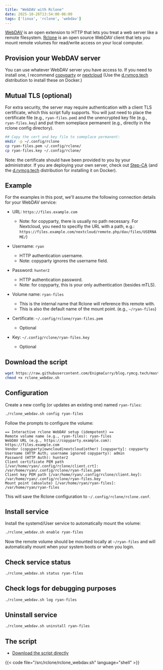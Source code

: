 ```yaml
---
title: "WebDAV with Rclone"
date: 2025-10-26T13:54:00-06:00
tags: ['linux', 'rclone', 'webdav']
---
```


[WebDAV](https://datatracker.ietf.org/doc/html/rfc4918) is an open
extension to HTTP that lets you treat a web server like a remote
filesystem. [Rclone](https://rclone.org/) is an open source WebDAV
client that lets you mount remote volumes for read/write access on
your local computer.

## Provision your WebDAV server

You can use whatever WebDAV server you have access to. If you need to
install one, I recommend
[copyparty](https://github.com/9001/copyparty) or
[nextcloud](https://nextcloud.com/) (Use the
[d.rymcg.tech](https://github.com/enigmaCurry/d.rymcg.tech?tab=readme-ov-file#readme)
distribution to install these on Docker.)

## Mutual TLS (optional)

For extra security, the server may require authentication with a
client TLS certificate, which this script fully supports. You will
just need to place the certificate file (e.g., `ryan-files.pem`) and
the unencrypted key file (e.g., `ryan-files.key`) and put them
someplace permanent (e.g., directly in the rclone config directory).

```bash
## Copy the cert and key file to someplace permanent:
mkdir -p ~/.config/rclone
cp ryan-files.pem ~/.config/rclone/
cp ryan-files.key ~/.config/rclone/
```

Note: the certificate should have been provided to you by your
administrator. If you are deploying your own server, check out
[Step-CA](https://smallstep.com/docs/step-ca/) (and the
[d.rymcg.tech](https://github.com/EnigmaCurry/d.rymcg.tech)
distribution for installing it on Docker).

## Example

For the examples in this post, we'll assume the following connection
details for your WebDAV service:

 * URL: `https://files.example.com` 
   * Note: for copyparty, there is usually no path necessary. For
     Nextcloud, you need to specifiy the URL with a path, e.g.:
     `https://files.example.com/nextcloud/remote.php/dav/files/USERNAME/`)

 * Username: `ryan`
   * HTTP authentication username.
   * Note: copyparty ignores the username field.
   
 * Password: `hunter2`
   * HTTP authentication password.
   * Note: for copyparty, this is your only authentication (besides mTLS).
   
 * Volume name: `ryan-files`
   * This is the internal name that Rclone will reference this remote with.
   * This is also the default name of the mount point. (e.g.,
     `~/ryan-files`)
     
 * Certificate: `~/.config/rclone/ryan-files.pem`
   * Optional
   
 * Key: `~/.config/rclone/ryan-files.key`
   * Optional

## Download the script

```bash
wget https://raw.githubusercontent.com/EnigmaCurry/blog.rymcg.tech/master/src/rclone/rclone_webdav.sh
chmod +x rclone_webdav.sh
```

## Configuration

Create a new config (or updates an existing one) named `ryan-files`:

```bash
./rclone_webdav.sh config ryan-files
```

Follow the prompts to configure the volume:

```
== Interactive rclone WebDAV setup (idempotent) ==
Remote volume name (e.g., ryan-files): ryan-files
WebDAV URL (e.g., https://copyparty.example.com): https://files.example.com
Vendor (copyparty|owncloud|nextcloud|other) [copyparty]: copyparty
Username (HTTP Auth; username ignored copyparty): admin
Password (HTTP Auth): hunter2
Client certificate PEM path [/var/home/ryan/.config/rclone/client.crt]: /var/home/ryan/.config/rclone/ryan-files.pem
Client key PEM path [/var/home/ryan/.config/rclone/client.key]: /var/home/ryan/.config/rclone/ryan-files.key
Mount point (absolute) [/var/home/ryan/ryan-files]: /var/home/ryan/ryan-files
```

This will save the Rclone configuration to
`~/.config/rclone/rclone.conf`.

## Install service

Install the systemd/User service to automatically mount the volume:

```bash
./rclone_webdav.sh enable ryan-files
```

Now the remote volume should be mounted locally at `~/ryan-files` and
will automatically mount when your system boots or when you login.

## Check service status

```bash
./rclone_webdav.sh status ryan-files
```

## Check logs for debugging purposes

```bash
./rclone_webdav.sh log ryan-files
```

## Uninstall service

```bash
./rclone_webdav.sh uninstall ryan-files
```

## The script

 * [Download the script directly](https://raw.githubusercontent.com/EnigmaCurry/blog.rymcg.tech/master/src/rclone/rclone_webdav.sh)

{{< code file="/src/rclone/rclone_webdav.sh" language="shell" >}}
